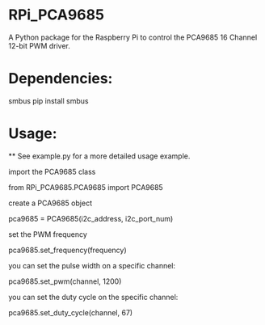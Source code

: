# RPi_PCA9685
A Python package for the Raspberry Pi to control the PCA9685 16 Channel 12-bit PWM driver.


# Dependencies:
smbus
  pip install smbus


# Usage:

** See example.py for a more detailed usage example.

import the PCA9685 class

from RPi_PCA9685.PCA9685 import PCA9685


create a PCA9685 object

pca9685 = PCA9685(i2c_address, i2c_port_num)


set the PWM frequency

pca9685.set_frequency(frequency)


you can set the pulse width on a specific channel:

pca9685.set_pwm(channel, 1200)


you can set the duty cycle on the specific channel:

pca9685.set_duty_cycle(channel, 67)
